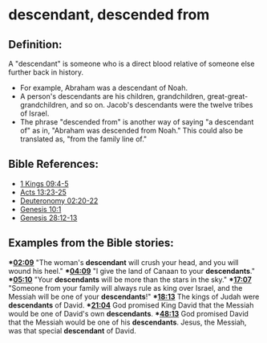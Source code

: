 # descendant, descended from #

## Definition: ##

A "descendant" is someone who is a direct blood relative of someone else further back in history.

* For example, Abraham was a descendant of Noah.
* A person's descendants are his children, grandchildren, great-great-grandchildren, and so on. Jacob's descendants were the twelve tribes of Israel.
* The phrase "descended from" is another way of saying "a descendant of" as in, "Abraham was descended from Noah." This could also be translated as, "from the family line of." 



## Bible References: ##

* [1 Kings 09:4-5](en/tn/1ki/help/09/04)
* [Acts 13:23-25](en/tn/act/help/13/23)
* [Deuteronomy 02:20-22](en/tn/deu/help/02/20)
* [Genesis 10:1](en/tn/gen/help/10/01)
* [Genesis 28:12-13](en/tn/gen/help/28/12)

## Examples from the Bible stories: ##

  __*[02:09](en/tn/obs/help/02/09)__ "The woman's __descendant__ will crush your head, and you will wound his heel."
  __*[04:09](en/tn/obs/help/04/09)__ "I give the land of Canaan to your __descendants__."
  __*[05:10](en/tn/obs/help/05/10)__ "Your __descendants__ will be more than the stars in the sky."
  __*[17:07](en/tn/obs/help/17/07)__ "Someone from your family will always rule as king over Israel, and the Messiah will be one of your __descendants__!"
  __*[18:13](en/tn/obs/help/18/13)__ The kings of Judah were __descendants__ of David.
  __*[21:04](en/tn/obs/help/21/04)__ God promised King David that the Messiah would be one of David's own __descendants__.
  __*[48:13](en/tn/obs/help/48/13)__ God promised David that the Messiah would be one of his __descendants__. Jesus, the Messiah, was that special __descendant__ of David.